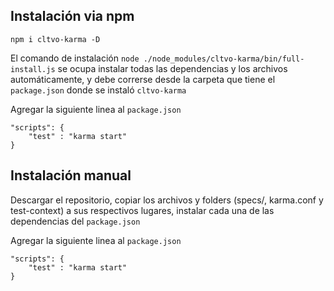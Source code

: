 ## Instalación via npm

`npm i cltvo-karma -D`

El comando de instalación `node ./node_modules/cltvo-karma/bin/full-install.js` se ocupa instalar todas las dependencias y los archivos automáticamente, y debe correrse desde la carpeta que tiene el `package.json` donde se instaló `cltvo-karma`

Agregar la siguiente linea al `package.json`

```
"scripts": {
	"test" : "karma start"
}
```


## Instalación manual

Descargar el repositorio, copiar los archivos y folders (specs/, karma.conf y test-context) a sus respectivos lugares, instalar cada una de las dependencias del `package.json`

Agregar la siguiente linea al `package.json`

```
"scripts": {
	"test" : "karma start"
}
```